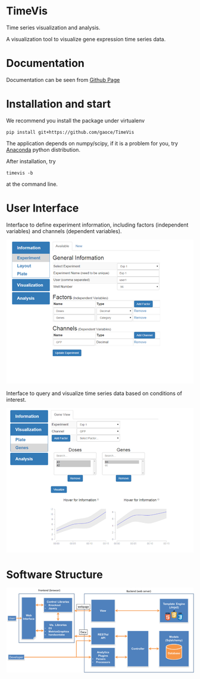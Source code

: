# TimeVis
Time series visualization and analysis. 

A visualization tool to visualize gene expression time series data.

# Documentation

Documentation can be seen from [Github Page](http://gaoce.github.io/TimeVis)

# Installation and start

We recommend you install the package under virtualenv

    pip install git+https://github.com/gaoce/TimeVis

The application depends on numpy/scipy, if it is a problem for you, try 
[Anaconda](http://continuum.io/downloads) python distribution.

After installation, try
	
    timevis -b

at the command line.

# User Interface
Interface to define experiment information, including factors (independent
variables) and channels (dependent variables).

![Experiment Information](/docs/images/experiment.png)

<!--
Interface to define experimental conditions, namely the levels of factors for
each well in the plates.

![Layout Information](/docs/images/layout.png)
-->

Interface to query and visualize time series data based on conditions of
interest.

![Visualization](/docs/images/gene_vis.png)

# Software Structure

![Structure](/docs/images/arch.png)
